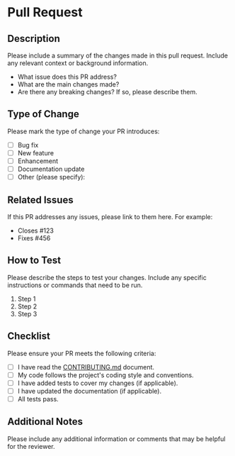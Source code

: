 # Pull Request

## Description

Please include a summary of the changes made in this pull request. Include any relevant context or background information.

- What issue does this PR address?
- What are the main changes made?
- Are there any breaking changes? If so, please describe them.

## Type of Change

Please mark the type of change your PR introduces:

- [ ] Bug fix
- [ ] New feature
- [ ] Enhancement
- [ ] Documentation update
- [ ] Other (please specify):

## Related Issues

If this PR addresses any issues, please link to them here. For example:
- Closes #123
- Fixes #456

## How to Test

Please describe the steps to test your changes. Include any specific instructions or commands that need to be run.

1. Step 1
2. Step 2
3. Step 3

## Checklist

Please ensure your PR meets the following criteria:

- [ ] I have read the [CONTRIBUTING.md](CONTRIBUTING.md) document.
- [ ] My code follows the project's coding style and conventions.
- [ ] I have added tests to cover my changes (if applicable).
- [ ] I have updated the documentation (if applicable).
- [ ] All tests pass.

## Additional Notes

Please include any additional information or comments that may be helpful for the reviewer.
